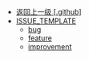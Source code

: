 - [返回上一级 [.github]](page/web前端/视频相关/plyr/plyr-3.7.8/.github/)
- [ISSUE_TEMPLATE](page/web前端/视频相关/plyr/plyr-3.7.8/.github/ISSUE_TEMPLATE/)
  - [bug](page/web前端/视频相关/plyr/plyr-3.7.8/.github/ISSUE_TEMPLATE/bug.md)
  - [feature](page/web前端/视频相关/plyr/plyr-3.7.8/.github/ISSUE_TEMPLATE/feature.md)
  - [improvement](page/web前端/视频相关/plyr/plyr-3.7.8/.github/ISSUE_TEMPLATE/improvement.md)
